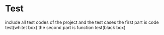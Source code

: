 
# Test
include all test codes of the project and the test cases
the first part is code test(whitet box)
the second part is function test(black box)
